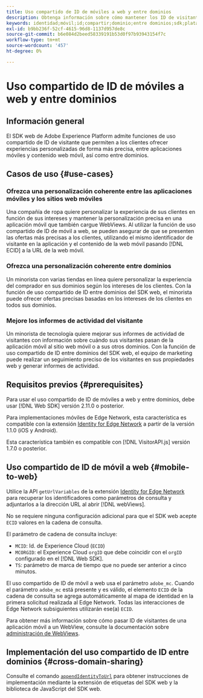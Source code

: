 ```yaml
---
title: Uso compartido de ID de móviles a web y entre dominios
description: Obtenga información sobre cómo mantener los ID de visitante de propiedades móviles a web y entre dominios
keywords: identidad;móvil;id;compartir;dominio;entre dominios;sdk;plataforma;
exl-id: b9bb236f-52cf-4615-96d8-1137d957de8c
source-git-commit: b6e084d2beed58339191b53d0f97b93943154f7c
workflow-type: tm+mt
source-wordcount: '457'
ht-degree: 0%

---
```


# Uso compartido de ID de móviles a web y entre dominios

## Información general

El SDK web de Adobe Experience Platform admite funciones de uso compartido de ID de visitante que permiten a los clientes ofrecer experiencias personalizadas de forma más precisa, entre aplicaciones móviles y contenido web móvil, así como entre dominios.

## Casos de uso {#use-cases}

### Ofrezca una personalización coherente entre las aplicaciones móviles y los sitios web móviles

Una compañía de ropa quiere personalizar la experiencia de sus clientes en función de sus intereses y mantener la personalización precisa en una aplicación móvil que también cargue WebViews. Al utilizar la función de uso compartido de ID de móvil a web, se pueden asegurar de que se presenten las ofertas más precisas a los clientes, utilizando el mismo identificador de visitante en la aplicación y el contenido de la web móvil pasando [!DNL ECID] a la URL de la web móvil.

### Ofrezca una personalización coherente entre dominios

Un minorista con varias tiendas en línea quiere personalizar la experiencia del comprador en sus dominios según los intereses de los clientes. Con la función de uso compartido de ID entre dominios del SDK web, el minorista puede ofrecer ofertas precisas basadas en los intereses de los clientes en todos sus dominios.

### Mejore los informes de actividad del visitante

Un minorista de tecnología quiere mejorar sus informes de actividad de visitantes con información sobre cuándo sus visitantes pasan de la aplicación móvil al sitio web móvil o a sus otros dominios. Con la función de uso compartido de ID entre dominios del SDK web, el equipo de marketing puede realizar un seguimiento preciso de los visitantes en sus propiedades web y generar informes de actividad.

## Requisitos previos {#prerequisites}

Para usar el uso compartido de ID de móviles a web y entre dominios, debe usar [!DNL Web SDK] versión 2.11.0 o posterior.

Para implementaciones móviles de Edge Network, esta característica es compatible con la extensión [Identity for Edge Network](https://developer.adobe.com/client-sdks/documentation/identity-for-edge-network/) a partir de la versión 1.1.0 (iOS y Android).

Esta característica también es compatible con [!DNL VisitorAPI.js] versión 1.7.0 o posterior.

## Uso compartido de ID de móvil a web {#mobile-to-web}

Utilice la API `getUrlVariables` de la extensión [Identity for Edge Network](https://developer.adobe.com/client-sdks/documentation/identity-for-edge-network/api-reference/#geturlvariables) para recuperar los identificadores como parámetros de consulta y adjuntarlos a la dirección URL al abrir [!DNL webViews].

No se requiere ninguna configuración adicional para que el SDK web acepte `ECID` valores en la cadena de consulta.

El parámetro de cadena de consulta incluye:

* `MCID`: Id. de Experience Cloud (`ECID`)
* `MCORGID`: el Experience Cloud `orgID` que debe coincidir con el `orgID` configurado en el [!DNL Web SDK].
* `TS`: parámetro de marca de tiempo que no puede ser anterior a cinco minutos.


El uso compartido de ID de móvil a web usa el parámetro `adobe_mc`. Cuando el parámetro `adobe_mc` está presente y es válido, el elemento `ECID` de la cadena de consulta se agrega automáticamente al mapa de identidad en la primera solicitud realizada al Edge Network. Todas las interacciones de Edge Network subsiguientes utilizarán ese(a) `ECID`.

Para obtener más información sobre cómo pasar ID de visitantes de una aplicación móvil a un WebView, consulte la documentación sobre [administración de WebViews](https://experienceleague.adobe.com/docs/platform-learn/implement-mobile-sdk/app-implementation/web-views.html#implementation).

## Implementación del uso compartido de ID entre dominios {#cross-domain-sharing}

Consulte el comando [`appendIdentityToUrl`](../commands/appendidentitytourl.md) para obtener instrucciones de implementación mediante la extensión de etiquetas del SDK web y la biblioteca de JavaScript del SDK web.
